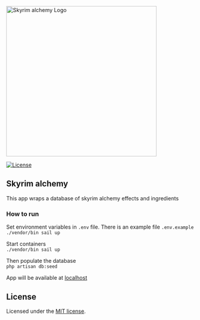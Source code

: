 <p><a href="https://elderscrolls.fandom.com/wiki/Alchemy_(Skyrim)" target="_blank"><img src="https://static.wikia.nocookie.net/elderscrolls/images/b/b9/SkillAlchemy.png/revision/latest?cb=20120513065550" width="400" alt="Skyrim alchemy Logo"></a></p>
<p>
<a href="https://opensource.org/licenses/MIT">
<img src="https://img.shields.io/packagist/l/laravel/framework" alt="License">
</a>
</p>

## Skyrim alchemy

This app wraps a database of skyrim alchemy effects and ingredients

### How to run

Set environment variables in `.env` file. There is an example file `.env.example`  
`./vendor/bin sail up`  

Start containers  
`./vendor/bin sail up`  
  
Then populate the database  
`php artisan db:seed`


App will be available at  <a href="https://localhost" alt="localhost">localhost</a>

## License

Licensed under the [MIT license](https://opensource.org/licenses/MIT).
